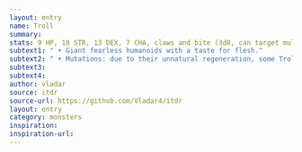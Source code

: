 ```yaml
---
layout: entry 
name: Troll
summary: 
stats: 9 HP, 18 STR, 13 DEX, 7 CHA, claws and bite (3d8, can target multiple melee opponents)
subtext1: " • Giant fearless humanoids with a taste for flesh."
subtext2: " • Mutations: due to their unnatural regeneration, some Trolls grow extra limbs, heads or develop even weirder deformities."
subtext3: 
subtext4: 
author: vladar
source: itdr
source-url: https://github.com/Vladar4/itdr
layout: entry
category: monsters
inspiration: 
inspiration-url: 
---
```

